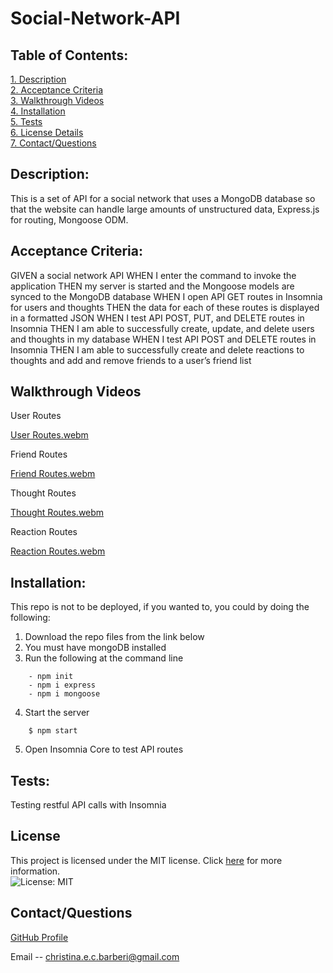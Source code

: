 # Social-Network-API

 ## Table of Contents:  
[1. Description](#Description)  
[2. Acceptance Criteria](#Acceptance-Criteria)  
[3. Walkthrough Videos](#Walkthrough-Videos)  
[4. Installation](#Installation)  
[5. Tests](#Tests)  
[6. License Details](#License-Details)    
[7. Contact/Questions](#Contact/Questions)   
 

## Description:
This is a set of API for a social network that uses a MongoDB database so that the website can handle large amounts of unstructured data, Express.js for routing, Mongoose ODM.

## Acceptance Criteria:

GIVEN a social network API
WHEN I enter the command to invoke the application
THEN my server is started and the Mongoose models are synced to the MongoDB database
WHEN I open API GET routes in Insomnia for users and thoughts
THEN the data for each of these routes is displayed in a formatted JSON
WHEN I test API POST, PUT, and DELETE routes in Insomnia
THEN I am able to successfully create, update, and delete users and thoughts in my database
WHEN I test API POST and DELETE routes in Insomnia
THEN I am able to successfully create and delete reactions to thoughts and add and remove friends to a user’s friend list

## Walkthrough Videos
User Routes

[User Routes.webm](https://user-images.githubusercontent.com/119627874/236025055-01d28d44-25ba-42bd-9df4-206ac7f3a331.webm)

Friend Routes

[Friend Routes.webm](https://user-images.githubusercontent.com/119627874/236027431-b57c9005-2a13-4e85-b8ff-6e6281f509a9.webm)

 Thought Routes
 
 [Thought Routes.webm](https://user-images.githubusercontent.com/119627874/236045777-a1789cbd-6cd4-4755-98fc-13fb0c5811cd.webm)

 Reaction Routes 
 
 [Reaction Routes.webm](https://user-images.githubusercontent.com/119627874/236050991-834c66b5-1500-4c69-86f8-8c12ff28d4bf.webm)


## Installation:

This repo is not to be deployed, if you wanted to, you could by doing the following:  
1. Download the repo files from the link below
2. You must have mongoDB installed
3. Run the following at the command line
```
    - npm init
    - npm i express
    - npm i mongoose
```
4. Start the server
```
    $ npm start
```
5. Open Insomnia Core to test API routes

## Tests:  

Testing restful API calls with Insomnia 

## License

This project is licensed under the MIT license. Click [here](https://opensource.org/licenses/MIT) for more information.<br>
![License: MIT](https://img.shields.io/badge/License-MIT-yellow.svg)

## Contact/Questions

[GitHub Profile](https://github.com/Christinaecb)

Email -- christina.e.c.barberi@gmail.com



